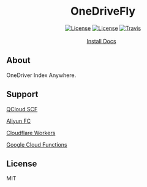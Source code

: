 <h1 align="center">OneDriveFly</h1>
<p align="center">
<a href="https://github.com/Tai7sy/OneDriveFly/releases"><img src="https://img.shields.io/badge/version-3.02-blue.svg?style=flat-square" alt="License"></a>
<a href="https://github.com/Tai7sy/OneDriveFly/blob/master/LICENSE"><img src="https://img.shields.io/github/v/release/Tai7sy/OneDriverFly.svg?style=flat-square" alt="License"></a>
<a href="https://travis-ci.org/Tai7sy/OneDriveFly"><img src="https://img.shields.io/travis/Tai7sy/OneDriveFly.svg?style=flat-square" alt="Travis"></a>
<br><br>
<a href="https://github.com/Tai7sy/OneDriveFly/wiki/install">Install Docs</a>&nbsp;&nbsp;
</p>


## About

OneDriver Index Anywhere.

## Support

[QCloud SCF](https://cloud.tencent.com/product/scf)

[Aliyun FC](https://www.aliyun.com/product/fc)

[Cloudflare Workers](https://workers.cloudflare.com/)

[Google Cloud Functions](https://cloud.google.com/functions)


## License
MIT